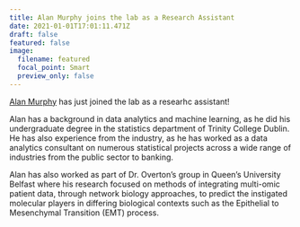 ```yaml
---
title: Alan Murphy joins the lab as a Research Assistant
date: 2021-01-01T17:01:11.471Z
draft: false
featured: false
image:
  filename: featured
  focal_point: Smart
  preview_only: false
---
```

[Alan Murphy](https://www.neurogenomics.co.uk/author/alan-murphy/) has just joined the lab as a researhc assistant! 


Alan has a background in data analytics and machine learning, as he did his undergraduate degree in the statistics department of Trinity College Dublin. He has also experience from the industry, as he has worked as a data analytics consultant on numerous statistical projects across a wide range of industries from the public sector to banking.

Alan has also worked as part of Dr. Overton’s group in Queen’s University Belfast where his research focused on methods of integrating multi-omic patient data, through network biology approaches, to predict the instigated molecular players in differing biological contexts such as the Epithelial to Mesenchymal Transition (EMT) process. 
